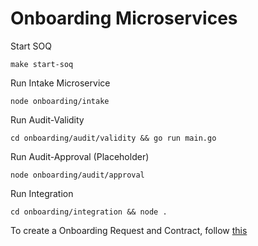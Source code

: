 # Onboarding Microservices

Start SOQ
```
make start-soq
```

Run Intake Microservice
```
node onboarding/intake
```

Run Audit-Validity
```
cd onboarding/audit/validity && go run main.go
```

Run Audit-Approval (Placeholder)
```
node onboarding/audit/approval
```

Run Integration
```
cd onboarding/integration && node .
```

To create a Onboarding Request and Contract, follow [this](./intake/README.md#routes)